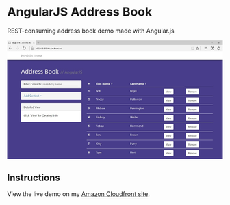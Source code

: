 # AngularJS Address Book
REST-consuming address book demo made with Angular.js


![angular-address-book](screenshot.jpg)


## Instructions


View the live demo on my [Amazon Cloudfront site](https://github.com/facebookincubator/create-react-app).